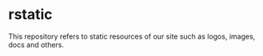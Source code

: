 # rstatic
This repository refers to static resources of our site such as logos, images, docs and others.
